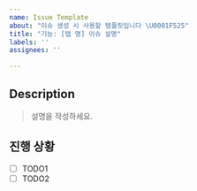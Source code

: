 ```yaml
---
name: Issue Template
about: "이슈 생성 시 사용할 템플릿입니다 \U0001F525"
title: "기능: [탭 명] 이슈 설명"
labels: ''
assignees: ''

---
```


## Description
> 설명을 작성하세요.

## 진행 상황
- [ ] TODO1
- [ ] TODO2
